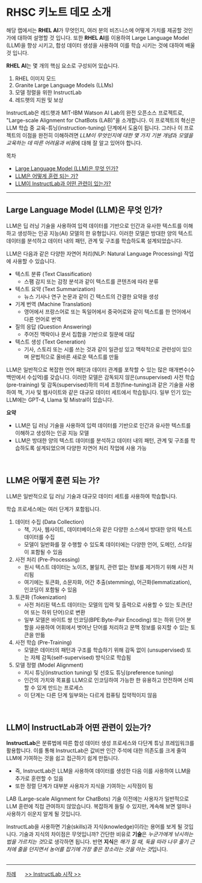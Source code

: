 # RHSC 키노트 데모 소개

해당 랩에서는 **RHEL AI**가 무엇인지, 여러 분의 비즈니스에 어떻게 가치를 제공할 것인가에 대하여 설명할 것 입니다. 또한 **RHEL AI**를 이용하여 Large Language Model (LLM)을 향상 시키고, 합성 데이터 생성을 사용하여 이를 학습 시키는 것에 대하여 배울 것 입니다.

**RHEL AI**는 몇 개의 핵심 요소로 구성되어 있습니다.
1. RHEL 이미지 모드
2. Granite Large Language Models (LLMs)
3. 모델 정렬을 위한 InstructLab
4. 레드햇의 지원 및 보상

InstructLab은 레드햇과 MIT-IBM Watson AI Lab의 완전 오픈소스 프로젝트로, "Large-scale Alignment for ChatBots (LAB)"을 소개합니다. 이 프로젝트의 혁신은 LLM 학습 중 교육-튜닝(instruction-tuning) 단계에서 도움이 됩니다. 그러나 이 프로젝트의 이점을 완전히 이해하려면 *LLM이 무엇인지에 대한 몇 가지 기본 개념*과 *모델을 교육하는 데 따른 어려움과 비용*에 대해 잘 알고 있어야 합니다.
<br>

목차
* [Large Language Model (LLM)은 무엇 인가?](./introdution-of-lab.md#large-language-model-llm은-무엇-인가)<br>
* [LLM은 어떻게 훈련 되는 가?](./introdution-of-lab.md#llm은-어떻게-훈련-되는-가)<br>
* [LLM이 InstructLab과 어떤 관련이 있는가?](./introdution-of-lab.md#llm이-instructlab과-어떤-관련이-있는가)<br>

<hr>

## Large Language Model (LLM)은 무엇 인가?

LLM은 딥 러닝 기술을 사용하여 입력 데이터를 기반으로 인간과 유사한 텍스트를 이해하고 생성하는 인공 지능(AI) 모델의 한 유형입니다. 이러한 모델은 방대한 양의 텍스트 데이터를 분석하고 데이터 내의 패턴, 관계 및 구조를 학습하도록 설계되었습니다.

LLM은 다음과 같은 다양한 자연어 처리(NLP: Natural Language Processing) 작업에 사용할 수 있습니다.
* 텍스트 분류 (Text Classification)
  - 스팸 감지 또는 감정 분석과 같이 텍스트를 콘텐츠에 따라 분류
* 텍스트 요약 (Text Summarization)
  - 뉴스 기사나 연구 논문과 같이 긴 텍스트의 간결한 요약을 생성
* 기계 번역 (Machine Translation)
  - 영어에서 프랑스어로 또는 독일어에서 중국어로와 같이 텍스트를 한 언어에서 다른 언어로 번역
* 질의 응답 (Question Answering)
  - 주어진 맥락이나 문서 집합을 기반으로 질문에 대답
* 텍스트 생성 (Text Generation)
  - 기사, 스토리 또는 시를 쓰는 것과 같이 일관성 있고 맥락적으로 관련성이 있으며 문법적으로 올바른 새로운 텍스트를 만듦

LLM은 일반적으로 복잡한 언어 패턴과 데이터 관계를 포착할 수 있는 많은 매개변수(수백만에서 수십억)를 갖습니다. 이러한 모델은 감독되지 않은(unsupervised) 사전 학습(pre-training) 및 감독(supervised)하의 미세 조정(fine-tuning)과 같은 기술을 사용하여 책, 기사 및 웹사이트와 같은 대규모 데이터 세트에서 학습됩니다. 일부 인기 있는 LLM에는 GPT-4, Llama 및 Mistral이 있습니다.

**요약**
* LLM은 딥 러닝 기술을 사용하여 입력 데이터를 기반으로 인간과 유사한 텍스트를 이해하고 생성하는 인공 지능 모델
* LLM은 방대한 양의 텍스트 데이터를 분석하고 데이터 내의 패턴, 관계 및 구조를 학습하도록 설계되었으며 다양한 자연어 처리 작업에 사용 가능
<br>

## LLM은 어떻게 훈련 되는 가?

LLM은 일반적으로 딥 러닝 기술과 대규모 데이터 세트를 사용하여 학습합니다. 

학습 프로세스에는 여러 단계가 포함됩니다.
1. 데이터 수집 (Data Collection)
   - 책, 기사, 웹사이트, 데이터베이스와 같은 다양한 소스에서 방대한 양의 텍스트 데이터를 수집
   - 모델이 일반화를 잘 수행할 수 있도록 데이터에는 다양한 언어, 도메인, 스타일이 포함될 수 있음
2. 사전 처리 (Pre-Processing)
   - 원시 텍스트 데이터는 노이즈, 불일치, 관련 없는 정보를 제거하기 위해 사전 처리됨
   - 여기에는 토큰화, 소문자화, 어간 추출(stemming), 어근화(lemmatization), 인코딩이 포함될 수 있음
3. 토큰화 (Tokenization)
   - 사전 처리된 텍스트 데이터는 모델의 입력 및 출력으로 사용할 수 있는 토큰(단어 또는 하위 단어)으로 변환
   - 일부 모델은 바이트 쌍 인코딩(BPE:Byte-Pair Encoding) 또는 하위 단어 분할을 사용하여 어휘에서 벗어난 단어를 처리하고 문맥 정보를 유지할 수 있는 토큰을 만듦
4. 사전 학습 (Pre-Training)
   - 모델은 데이터의 패턴과 구조를 학습하기 위해 감독 없이 (unsupervised) 또는 자체 감독(self-supervised) 방식으로 학습됨
5. 모델 정렬 (Model Alignment)
   - 지시 튜닝(instruction tuning) 및 선호도 튜닝(preference tuning)
   - 인간의 가치와 목표를 LLM으로 인코딩하여 가능한 한 유용하고 안전하며 신뢰할 수 있게 만드는 프로세스
   - 이 단계는 다른 단계 일부와는 다르게 컴퓨팅 집약적이지 않음
<br>

## LLM이 InstructLab과 어떤 관련이 있는가?

**InstructLab**은 분류법에 따른 합성 데이터 생성 프로세스와 다단계 튜닝 프레임워크를 활용합니다. 이를 통해 InstructLab은 값비싼 인간 주석에 대한 의존도를 크게 줄여 LLM에 기여하는 것을 쉽고 접근하기 쉽게 만듭니다.
* 즉, InstructLab은 LLM을 사용하여 데이터를 생성한 다음 이를 사용하여 LLM을 추가로 훈련할 수 있음
* 또한 정렬 단계가 대부분 사용자가 지식을 기여하는 시작점이 됨

LAB (Large-scale Alignment for ChatBots) 기술 이전에는 사용자가 일반적으로 LLM 훈련에 직접 관여하지 않았습니다. 복잡하게 들릴 수 있지만, 계속해 보면 얼마나 사용하기 쉬운지 알게 될 것입니다.

InstructLab을 사용하면 기술(skills)과 지식(knowledge)이라는 용어를 보게 될 것입니다. 기술과 지식의 차이점은 무엇입니까? 간단한 비유로 **기술**은 *누군가에게 낚시하는 법을 가르치는 것*으로 생각하면 됩니다. 반면 **지식**은 *해가 질 때, 둑을 따라 나무 줄기 근처에 줄을 던지면서 농어를 잡기에 가장 좋은 장소라는 것을 아는 것*입니다.
<br>
<br>

------
[차례](../README.md) &nbsp;&nbsp;&nbsp;&nbsp; [>> InstructLab 시작 >>](./start-with-instructlab.md)